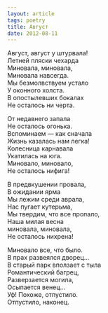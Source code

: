 ```yaml
---
layout: article
tags: poetry
title: Август
date: 2012-08-11
---
```


Август, август у штурвала!<br>
Летней пляски чехарда<br>
Миновала, миновала,<br>
Миновала навсегда.<br>
Мы безмолвствуем устало<br>
У оконного холста.<br>
В опостылевших бокалах<br>
Не осталось ни черта.<br>

От недавнего запала<br>
Не осталось огонька.<br>
Вспоминаем — как сначала<br>
Жизнь казалась нам легка!<br>
Колесница карнавала<br>
Укатилась на юга.<br>
Миновало, миновало,<br>
Не осталось нифига!<br>

В предвкушении провала,<br>
В ожидании ярма<br>
Мы лежим среди аврала,<br>
Нас пугает кутерьма,<br>
Мы твердим, что все пропало,<br>
Наша милая весна<br>
миновала, миновала,<br>
Не осталось нихрена!<br>

Миновало все, что было.<br>
В прах развеялся дворец...<br>
В старый парк вползает с тыла<br>
Романтический багрец,<br>
Разверзается могила,<br>
Осыпается венец...<br>
Уф! Похоже, отпустило.<br>
Отпустило, наконец.
